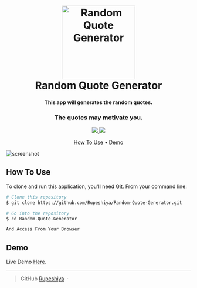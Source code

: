 <h1 align="center">
	<br>
	<a href="https://github.com/Rupeshiya/Random-Quote-Generator">
		<img src="https://i.postimg.cc/j2D4gBFt/quote-generator.png" alt="Random Quote Generator" width="200">
	</a>
	<br>
	Random Quote Generator
	<br>
</h1>

<h4 align="center">
	This app will generates the random quotes.
</h4>

<h3 align="center">
	The quotes may motivate you.
</h3>

<p align="center">
	<a href="https://saythanks.io/to/Rupeshiya">
		<img src="https://img.shields.io/badge/SayThanks.io-%E2%98%BC-1EAEDB.svg">
	</a>
	<a href="https://www.paypal.me/Rupeshiya">
		<img src="https://img.shields.io/badge/$-donate-ff69b4.svg?maxAge=2592000&amp;style=flat">
	</a>
</p>

<p align="center">
	<a href="#how-to-use">How To Use</a> •
	<a href="#demo">Demo</a>
</p>

![screenshot](https://camo.githubusercontent.com/327dec52023757053852f837c44c2110ff6b1bfd/68747470733a2f2f692e706f7374696d672e63632f76386a486e57596e2f44656570696e5f53637265656e73686f745f73656c6563742d617265615f32303138313030333232323533312e706e67)

## How To Use

To clone and run this application, you'll need [Git](https://git-scm.com). From your command line:

```bash
# Clone this repository
$ git clone https://github.com/Rupeshiya/Random-Quote-Generator.git

# Go into the repository
$ cd Random-Quote-Generator

And Access From Your Browser
```

## Demo

Live Demo [Here](https://rupeshiya.github.io/Random-Quote-Generator/).

---

> GitHub [Rupeshiya](https://github.com/Rupeshiya) &nbsp;&middot;&nbsp;

